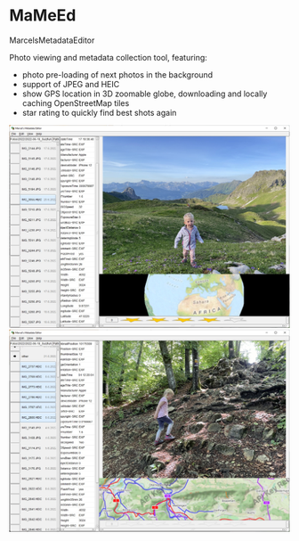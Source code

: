 # MaMeEd
MarcelsMetadataEditor

Photo viewing and metadata collection tool, featuring:
- photo pre-loading of next photos in the background
- support of JPEG and HEIC
- show GPS location in 3D zoomable globe, downloading and locally caching OpenStreetMap tiles
- star rating to quickly find best shots again

![MaMeEd screenshot](doc/mameed-screenshot1.jpg?raw=true "MaMeEd screenshot")
![MaMeEd screenshot](doc/mameed-screenshot2.jpg?raw=true "MaMeEd screenshot")
